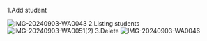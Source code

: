 1.Add student

![IMG-20240903-WA0043](https://github.com/user-attachments/assets/b2e53b68-b85d-4e30-a24b-89722e41aa2c)
2.Listing students 
![IMG-20240903-WA0051(2)](https://github.com/user-attachments/assets/4d5f672b-d114-4737-a4d5-44c71323871f)
3.Delete 
![IMG-20240903-WA0046](https://github.com/user-attachments/assets/01e0f8a4-8f66-4a84-a156-0c07190e8e57)
